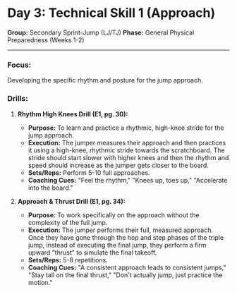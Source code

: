 # Day 3: Technical Skill 1 (Approach)

**Group:** Secondary Sprint-Jump (LJ/TJ)
**Phase:** General Physical Preparedness (Weeks 1-2)

---

### Focus:
Developing the specific rhythm and posture for the jump approach.

### Drills:

1.  **Rhythm High Knees Drill (E1, pg. 30):**
    *   **Purpose:** To learn and practice a rhythmic, high-knee stride for the jump approach.
    *   **Execution:** The jumper measures their approach and then practices it using a high-knee, rhythmic stride towards the scratchboard. The stride should start slower with higher knees and then the rhythm and speed should increase as the jumper gets closer to the board.
    *   **Sets/Reps:** Perform 5-10 full approaches.
    *   **Coaching Cues:** "Feel the rhythm," "Knees up, toes up," "Accelerate into the board."

2.  **Approach & Thrust Drill (E1, pg. 34):**
    *   **Purpose:** To work specifically on the approach without the complexity of the full jump.
    *   **Execution:** The jumper performs their full, measured approach. Once they have gone through the hop and step phases of the triple jump, instead of executing the final jump, they perform a firm upward "thrust" to simulate the final takeoff.
    *   **Sets/Reps:** 5-8 repetitions.
    *   **Coaching Cues:** "A consistent approach leads to consistent jumps," "Stay tall on the final thrust," "Don't actually jump, just practice the motion."
